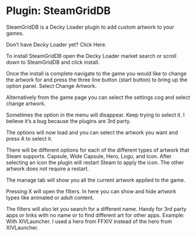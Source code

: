 # Plugin: SteamGridDB

SteamGridDB is a Decky Loader plugin to add custom artwork to your games.

Don’t have Decky Loader yet? Click Here.


To install SteamGridDB open the Decky Loader market search or scroll down to SteamGridDB and click install.


Once the install is complete navigate to the game you would like to change the artwork for and press the three line button (start button) to bring up the option panel. Select Change Artwork.

Alternatively from the game page you can select the settings cog and select change artwork.

Sometimes the option in the menu will disappear. Keep trying to select it. I believe it’s a bug because the plugins are 3rd party.


The options will now load and you can select the artwork you want and press A to select it.

There will be different options for each of the different types of artwork that Steam supports. Capsule, Wide Capsule, Hero, Logo, and Icon. After selecting an icon the plugin will restart Steam to apply the icon. The other artwork does not require a restart.

The manage tab will show you all the current artwork applied to the game.

Pressing X will open the filters. In here you can show and hide artwork types like animated or adult content.

The filters will also let you search for a different name. Handy for 3rd party apps or links with no name or to find different art for other apps. Example: With XIVLauncher. I used a hero from FFXIV instead of the hero from XIVLauncher.
